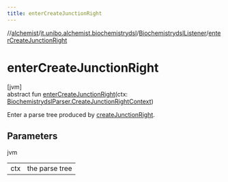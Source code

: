 ```yaml
---
title: enterCreateJunctionRight
---
```

//[alchemist](../../../index.html)/[it.unibo.alchemist.biochemistrydsl](../index.html)/[BiochemistrydslListener](index.html)/[enterCreateJunctionRight](enter-create-junction-right.html)



# enterCreateJunctionRight



[jvm]\
abstract fun [enterCreateJunctionRight](enter-create-junction-right.html)(ctx: [BiochemistrydslParser.CreateJunctionRightContext](../-biochemistrydsl-parser/-create-junction-right-context/index.html))



Enter a parse tree produced by [createJunctionRight](../-biochemistrydsl-parser/create-junction-right.html).



## Parameters


jvm

| | |
|---|---|
| ctx | the parse tree |




